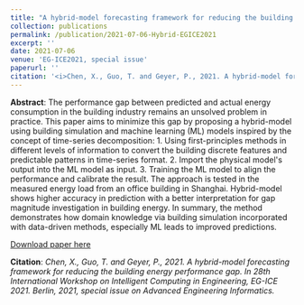 ```yaml
---
title: "A hybrid-model forecasting framework for reducing the building energy performance gap"
collection: publications
permalink: /publication/2021-07-06-Hybrid-EGICE2021
excerpt: ''
date: 2021-07-06
venue: 'EG-ICE2021, special issue'
paperurl: ''
citation: '<i>Chen, X., Guo, T. and Geyer, P., 2021. A hybrid-model forecasting framework for reducing the building energy performance gap. In 28th International Workshop on Intelligent Computing in Engineering, EG-ICE 2021. Berlin, 2021, special issue on Advanced Engineering Informatics.</i>'
---
```


**Abstract**: The performance gap between predicted and actual energy consumption in the building industry remains an unsolved problem in practice. This paper aims to minimize this gap by proposing a hybrid-model using building simulation and machine learning (ML) models inspired by the concept of time-series decomposition: 1. Using first-principles methods in different levels of information to convert the building discrete features and predictable patterns in time-series format. 2. Import the physical model's output into the ML model as input. 3. Training the ML model to align the performance and calibrate the result. The approach is tested in the measured energy load from an office building in Shanghai. Hybrid-model shows higher accuracy in prediction with a better interpretation for gap magnitude investigation in building energy. In summary, the method demonstrates how domain knowledge via building simulation incorporated with data-driven methods, especially ML leads to improved predictions.

[Download paper here](https://www.researchgate.net/publication/353463583_A_hybrid-model_time-series_forecasting_approach_for_reducing_the_building_energy_performance_gap)

**Citation**:<i> Chen, X., Guo, T. and Geyer, P., 2021. A hybrid-model forecasting framework for reducing the building energy performance gap. In 28th International Workshop on Intelligent Computing in Engineering, EG-ICE 2021. Berlin, 2021, special issue on Advanced Engineering Informatics.</i>

